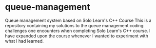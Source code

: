 # queue-management
Queue management system based on Solo Learn's C++ Course
This is a repository containing my solutions to the queue management coding challenges one encounters when completing Solo Learn's C++ course. I have expanded upon the course whenever I wanted to experiment with what I had learned.
